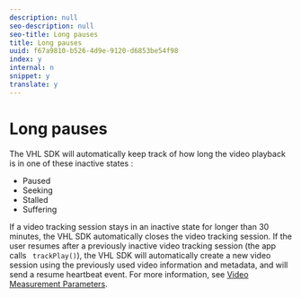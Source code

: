 ```yaml
---
description: null
seo-description: null
seo-title: Long pauses
title: Long pauses
uuid: f67a9810-b526-4d9e-9120-d6853be54f98
index: y
internal: n
snippet: y
translate: y
---
```


# Long pauses

The VHL SDK will automatically keep track of how long the video playback is in one of these inactive states :


* Paused
* Seeking
* Stalled
* Suffering


If a video tracking session stays in an inactive state for longer than 30 minutes, the VHL SDK automatically closes the video tracking session. If the user resumes after a previously inactive video tracking session (the app calls ` trackPlay()`), the VHL SDK will automatically create a new video session using the previously used video information and metadata, and will send a resume heartbeat event. For more information, see [ Video Measurement Parameters](https://marketing.adobe.com/resources/help/en_US/sc/appmeasurement/hbvideo/video_params.html). 
